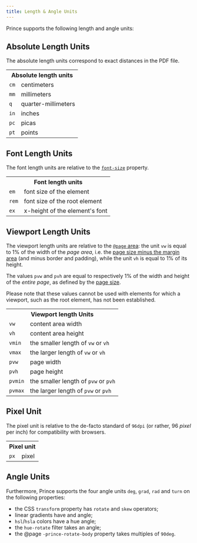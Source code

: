 ```yaml
---
title: Length & Angle Units
---
```


Prince supports the following length and angle units:

Absolute Length Units
---------------------

The absolute length units correspond to exact distances in the PDF file.

<table class="grid">
<tr>
<th colspan="2">Absolute length units</th>
</tr>
<tr>
<td class="example"><code>cm</code></td>
<td>centimeters</td>
</tr>
<tr>
<td class="example"><code>mm</code></td>
<td>millimeters</td>
</tr>
<tr>
<td class="example"><code>q</code></td>
<td>quarter-millimeters</td>
</tr>
<tr>
<td class="example"><code>in</code></td>
<td>inches</td>
</tr>
<tr>
<td class="example"><code>pc</code></td>
<td>picas</td>
</tr>
<tr>
<td class="example"><code>pt</code></td>
<td>points</td>
</tr>
</table>

Font Length Units
-----------------

The font length units are relative to the [`font-size`](css-props.md#prop-font-size) property.

<table class="grid">
<tr>
<th colspan="2">Font length units</th>
</tr>
<tr>
<td class="example"><code>em</code></td>
<td>font size of the element</td>
</tr>
<tr>
<td class="example"><code>rem</code></td>
<td>font size of the root element</td>
</tr>
<tr>
<td class="example"><code>ex</code></td>
<td>x-height of the element's font</td>
</tr>
</table>

Viewport Length Units
---------------------

The viewport length units are relative to the [`@page` area](css-at-rules.md#at-page): the unit `vw` is equal to 1% of the width of the *page area*, i.e. the [page size minus the margin area](paged.md#page-regions) (and minus border and padding), while the unit `vh` is equal to 1% of its height.

The values `pvw` and `pvh` are equal to respectively 1% of the width and height of the *entire page*, as defined by the [page size](paged.md#page-size).

Please note that these values cannot be used with elements for which a viewport, such as the root element, has not been established.

<table class="grid">
<tr>
<th colspan="2">Viewport length Units</th>
</tr>
<tr>
<td class="example"><code>vw</code></td>
<td>content area width</td>
</tr>
<tr>
<td class="example"><code>vh</code></td>
<td>content area height</td>
</tr>
<tr>
<td class="example"><code>vmin</code></td>
<td>the smaller length of <code>vw</code> or <code>vh</code></td>
</tr>
<tr>
<td class="example"><code>vmax</code></td>
<td>the larger length of <code>vw</code> or <code>vh</code></td>
</tr>
<tr>
<td class="example"><code>pvw</code></td>
<td>page width</td>
</tr>
<tr>
<td class="example"><code>pvh</code></td>
<td>page height</td>
</tr>
<tr>
<td class="example"><code>pvmin</code></td>
<td>the smaller length of <code>pvw</code> or <code>pvh</code></td>
</tr>
<tr>
<td class="example"><code>pvmax</code></td>
<td>the larger length of <code>pvw</code> or <code>pvh</code></td>
</tr>
</table>

Pixel Unit
----------

The pixel unit is relative to the de-facto standard of `96dpi` (or rather, 96 *pixel* per inch) for compatibility with browsers.

<table class="grid">
<tr>
<th colspan="2">Pixel unit</th>
</tr>
<tr>
<td class="example"><code>px</code></td>
<td>pixel</td>
</tr>
</table>



Angle Units
-----------

Furthermore, Prince supports the four angle units `deg`, `grad`, `rad` and `turn` on the following properties:

* the CSS `transform` property has `rotate` and `skew` operators;
* linear gradients have and angle;
* `hsl`/`hsla` colors have a hue angle;
* the `hue-rotate` filter takes an angle;
* the @page `-prince-rotate-body` property takes multiples of `90deg`.

